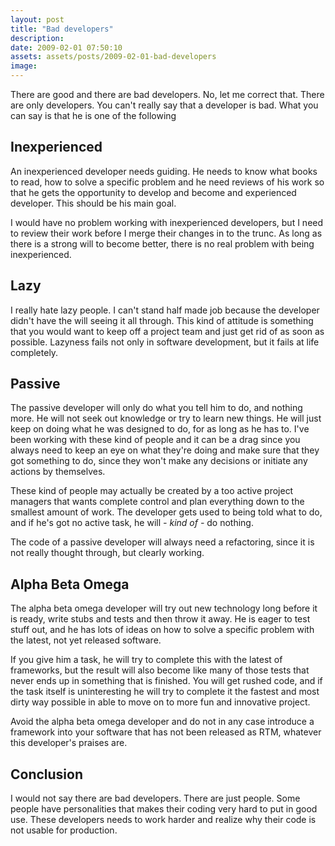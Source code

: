 ```yaml
---
layout: post
title: "Bad developers"
description:
date: 2009-02-01 07:50:10
assets: assets/posts/2009-02-01-bad-developers
image: 
---
```


There are good and there are bad developers. No, let me correct that. There are only developers. You can't really say that a developer is bad. What you can say is that he is one of the following

## Inexperienced

An inexperienced developer needs guiding. He needs to know what books to read, how to solve a specific problem and he need reviews of his work so that he gets the opportunity to develop and become and experienced developer. This should be his main goal.

I would have no problem working with inexperienced developers, but I need to review their work before I merge their changes in to the trunc. As long as there is a strong will to become better, there is no real problem with being inexperienced.

## Lazy
I really hate lazy people. I can't stand half made job because the developer didn't have the will seeing it all through. This kind of attitude is something that you would want to keep off a project team and just get rid of as soon as possible. Lazyness fails not only in software development, but it fails at life completely.

## Passive

The passive developer will only do what you tell him to do, and nothing more. He will not seek out knowledge or try to learn new things. He will just keep on doing what he was designed to do, for as long as he has to. I've been working with these kind of people and it can be a drag since you always need to keep an eye on what they're doing and make sure that they got something to do, since they won't make any decisions or initiate any actions by themselves.

These kind of people may actually be created by a too active project managers that wants complete control and plan everything down to the smallest amount of work. The developer gets used to being told what to do, and if he's got no active task, he will *- kind of -* do nothing.

The code of a passive developer will always need a refactoring, since it is not really thought through, but clearly working.

## Alpha Beta Omega

The alpha beta omega developer will try out new technology long before it is ready, write stubs and tests and then throw it away. He is eager to test stuff out, and he has lots of ideas on how to solve a specific problem with the latest, not yet released software.

If you give him a task, he will try to complete this with the latest of frameworks, but the result will also become like many of those tests that never ends up in something that is finished. You will get rushed code, and if the task itself is uninteresting he will try to complete it the fastest and most dirty way possible in able to move on to more fun and innovative project.

Avoid the alpha beta omega developer and do not in any case introduce a framework into your software that has not been released as RTM, whatever this developer's praises are.

## Conclusion

I would not say there are bad developers. There are just people. Some people have personalities that makes their coding very hard to put in good use. These developers needs to work harder and realize why their code is not usable for production.
